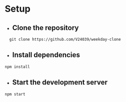 # Setup

- ## Clone the repository

```
  git clone https://github.com/V24039/weekday-clone
```

- ## Install dependencies

```
npm install
```

- ## Start the development server

```
npm start
```
